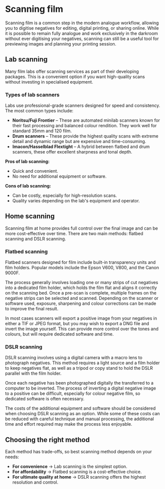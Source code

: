 # Scanning film

Scanning film is a common step in the modern analogue workflow, allowing you to digitise negatives for editing, digital printing, or sharing online. 
While it is possible to remain fully analogue and work exclusively in the darkroom without ever digitising your negatives, scanning can still be a useful tool for previewing images and planning your printing session.


## Lab scanning

Many film labs offer scanning services as part of their developing packages. 
This is a convenient option if you want high-quality scans without investing in specialised equipment.

### Types of lab scanners

Labs use professional-grade scanners designed for speed and consistency. The most common types include:

- **Noritsu/Fuji Frontier** – These are automated minilab scanners known for their fast processing and balanced colour rendition. They work well for standard 35mm and 120 film.
- **Drum scanners** – These provide the highest quality scans with extreme detail and dynamic range but are expensive and time-consuming.
- **Imacon/Hasselblad Flextight** – A hybrid between flatbed and drum scanners, these offer excellent sharpness and tonal depth.
  
**Pros of lab scanning:**
- Quick and convenient.
- No need for additional equipment or software.

**Cons of lab scanning:**
- Can be costly, especially for high-resolution scans.
- Quality varies depending on the lab's equipment and operator.

## Home scanning

Scanning film at home provides full control over the final image and can be more cost-effective over time. 
There are two main methods: flatbed scanning and DSLR scanning.

### Flatbed scanning

Flatbed scanners designed for film include built-in transparency units and film holders. 
Popular models include the Epson V600, V800, and the Canon 9000F.

The process generally involves loading one or many strips of cut negatives into a dedicated film holder, which holds the film flat and aligns it correctly on the scanning bed.
Once a pre-scan is complete, multiple frames on the negative strips can be selected and scanned. 
Depending on the scanner or software used, exposure, sharpening and colour corrections can be made to improve the final result. 

In most cases scanners will export a positive image from your negatives in either a TIF or JPEG format, but you may wish to export a DNG file and invert the image yourself. 
This can provide more control over the tones and colours, but will require dedicated software and time. 

### DSLR scanning

DSLR scanning involves using a digital camera with a macro lens to photograph negatives. 
This method requires a light source and a film holder to keep negatives flat, as well as a tripod or copy stand to hold the DSLR parallel with the film holder. 

Once each negative has been photographed digitally the transferred to a computer to be inverted.
The process of inverting a digital negative image to a positive can be difficult, especially for colour negative film, so dedicated software is often necessary.

The costs of the additional equipment and software should be considered when choosing DSLR scanning as an option. 
While some of these costs can be reduced with careful technique and manual processing, the additional time and effort required may make the process less enjoyable.

## Choosing the right method

Each method has trade-offs, so best scanning method depends on your needs:

- **For convenience** → Lab scanning is the simplest option.
- **For affordability** → Flatbed scanning is a cost-effective choice.
- **For ultimate quality at home** → DSLR scanning offers the highest resolution and control.

